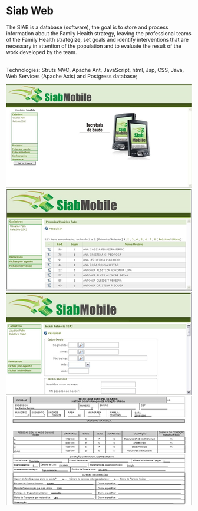 # Siab Web

The SIAB is a database (software), the goal is to store and process information about the Family Health strategy, leaving the professional teams of the Family Health strategize, set goals and identify interventions that are necessary in attention of the population and to evaluate the result of the work developed by the team. <BR><BR>

Technologies: Struts MVC, Apache Ant, JavaScript, html, Jsp, CSS, Java, Web Services (Apache Axis) and Postgress database;

![Caution image](docs/screens/main.jpg)<br>
![Caution image](docs/screens/UserSearch.jpg)<br>
![Caution image](docs/screens/ReportSSA2Search.jpg)<br>
![Caution image](docs/screens/ReportFamily.jpg)<br>


